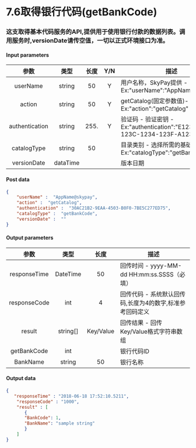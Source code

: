 # 7.6取得银行代码(getBankCode)
### 这支取得基本代码服务的API,提供用于使用银行付款的数据列表。调用服务时,versionDate请传空值，一切以正式环境接口为准。

#### Input parameters
| 参数                        |    类型     | 长度   |Y/N |描述|
| :-------------------------: | :-----------: |:-----:|:---:|--------------------------------|   
|userName|string|50|Y|用户名称，SkyPay提供 - Ex:"userName":"AppName@skypay"|
|action|string|50|Y|getCatalog(固定参数值)- Ex:"action":"getCatalog"|
|authentication|string |255.|Y|验证码 - 验证密钥 - Ex:"authentication":"E1234567-123C-1234-123F-A12345670"|
|catalogType |string|50|| 目录类别 - 选择所需的基础代码类别 - Ex:"catalogType":"getBankCode"|
|versionDate |dataTime|||版本日期|


#### Post data
```json
{
    "userName" :  "AppName@skypay",
    "action" :  "getCatalog",
    "authentication" :  "30AC21B2-9EAA-4503-B0F0-7BE5C277ED75",
    "catalogType" :  "getBankCode",
    "versionDate" :  ""
}
```

#### Output parameters
| 参数                        |    类型     | 长度    |描述|
| :-------------------------: | :-----------: |:-----:|--------------------------------|   
|responseTime  |DateTime|50|回传时间 - yyyy-MM-dd HH:mm:ss.SSSS（必填）|
|responseCode  |int|4|回传代码 - 系统默认回传码,长度为4的数字,标准参考回码定义|
|result |string[]|Key/Value|回传结果 - 回传Key/Value格式字符串数组|
|getBankCode|int||银行代码ID|
|BankName|string|50|银行名称|

#### Output data
```json
{
   "responseTime" : "2018-06-18 17:52:10.5211",
    "responseCode" : "1000",
    "result" : [
       { 
       "BankCode": 1,
       "BankName": "sample string"
       }
    ]
}
```